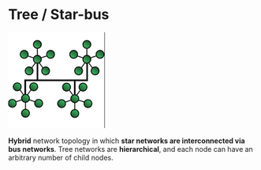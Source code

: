 # Tree / Star-bus

![](2021-07-18-15-14-05.png)

**Hybrid** network topology in which **star networks are interconnected via bus networks**. Tree networks are **hierarchical**, and each node can have an arbitrary number of child nodes.

